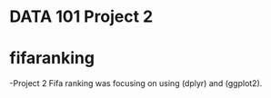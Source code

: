 # DATA 101 Project 2
# fifaranking
-Project 2 Fifa ranking was focusing on using (dplyr) and (ggplot2).
